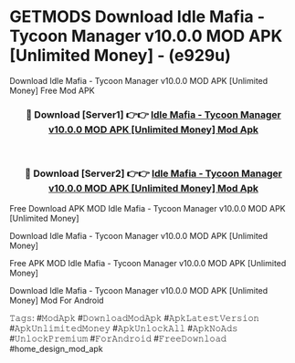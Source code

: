 # GETMODS Download Idle Mafia - Tycoon Manager v10.0.0 MOD APK [Unlimited Money] - (e929u)
Download Idle Mafia - Tycoon Manager v10.0.0 MOD APK [Unlimited Money] Free Mod APK

<div align="center">
<h3>🔴 Download [Server1] 👉👉 <a href="https://apk-comot.site?title=Idle_Mafia_-_Tycoon_Manager_v10.0.0_MOD_APK_[Unlimited_Money]">Idle Mafia - Tycoon Manager v10.0.0 MOD APK [Unlimited Money] Mod Apk</a></h3><br>

<h3>🔴 Download [Server2] 👉👉 <a href="https://apk-comot.site?title=Idle_Mafia_-_Tycoon_Manager_v10.0.0_MOD_APK_[Unlimited_Money]">Idle Mafia - Tycoon Manager v10.0.0 MOD APK [Unlimited Money] Mod Apk</a></h3>
</div>


Free Download APK MOD Idle Mafia - Tycoon Manager v10.0.0 MOD APK [Unlimited Money]

Download Idle Mafia - Tycoon Manager v10.0.0 MOD APK [Unlimited Money] 

Free APK MOD Idle Mafia - Tycoon Manager v10.0.0 MOD APK [Unlimited Money] 

Download Idle Mafia - Tycoon Manager v10.0.0 MOD APK [Unlimited Money] Mod For Android

𝚃𝚊𝚐𝚜: #𝙼𝚘𝚍𝙰𝚙𝚔 #𝙳𝚘𝚠𝚗𝚕𝚘𝚊𝚍𝙼𝚘𝚍𝙰𝚙𝚔 #𝙰𝚙𝚔𝙻𝚊𝚝𝚎𝚜𝚝𝚅𝚎𝚛𝚜𝚒𝚘𝚗 #𝙰𝚙𝚔𝚄𝚗𝚕𝚒𝚖𝚒𝚝𝚎𝚍𝙼𝚘𝚗𝚎𝚢 #𝙰𝚙𝚔𝚄𝚗𝚕𝚘𝚌𝚔𝙰𝚕𝚕 #𝙰𝚙𝚔𝙽𝚘𝙰𝚍𝚜 #𝚄𝚗𝚕𝚘𝚌𝚔𝙿𝚛𝚎𝚖𝚒𝚞𝚖 #𝙵𝚘𝚛𝙰𝚗𝚍𝚛𝚘𝚒𝚍 #𝙵𝚛𝚎𝚎𝙳𝚘𝚠𝚗𝚕𝚘𝚊𝚍 #home_design_mod_apk